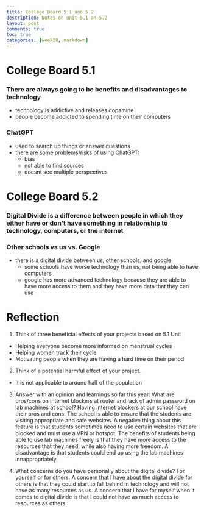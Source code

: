 ```yaml
---
title: College Board 5.1 and 5.2
description: Notes on unit 5.1 an 5.2
layout: post
comments: true
toc: true
categories: [week20, markdown]
---
```

# College Board 5.1

### There are always going to be benefits and disadvantages to technology

- technology is addictive and releases dopamine
- people become addicted to spending time on their computers

### ChatGPT
- used to search up things or answer questions
- there are some problems/risks of using ChatGPT:
    - bias
    - not able to find sources
    - doesnt see multiple perspectives

# College Board 5.2

### Digital Divide is a difference between people in which they either have or don't have something in relationship to technology, computers, or the internet

### Other schools vs us vs. Google
- there is a digital divide between us, other schools, and google
    - some schools have worse technology than us, not being able to have computers
    - google has more advanced technology because they are able to have more access to them and they have more data that they can use

# Reflection
1. Think of three beneficial effects of your projects based on 5.1 Unit
- Helping everyone become more informed on menstrual cycles
- Helping women track their cycle
- Motivating people when they are having a hard time on their period

2. Think of a potential harmful effect of your project.
- It is not applicable to around half of the population

3. Answer with an opinion and learnings so far this year:  What are pros/cons on internet blockers at router and lack of admin password on lab machines at school?
Having internet blockers at our school have their pros and cons. The school is able to ensure that the students are visiting appropriate and safe websites. A negative thing about this feature is that students sometimes need to use certain websites that are blocked and must use a VPN or hotspot. The benefits of students being able to use lab machines freely is that they have more access to the resources that they need, while also having more freedom. A disadvantage is that students could end up using the lab machines innappropriately.

4. What concerns do you have personally about the digital divide?  For yourself or for others.
A concern that I have about the digital divide for others is that they could start to fall behind in technology and will not have as many resources as us. A concern that I have for myself when it comes to digital divide is that I could not have as much access to resources as others.
